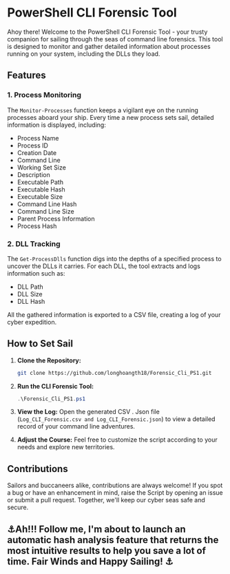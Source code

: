 # PowerShell CLI Forensic Tool

Ahoy there! Welcome to the PowerShell CLI Forensic Tool - your trusty companion for sailing through the seas of command line forensics. This tool is designed to monitor and gather detailed information about processes running on your system, including the DLLs they load.

## Features

### 1. Process Monitoring

The `Monitor-Processes` function keeps a vigilant eye on the running processes aboard your ship. Every time a new process sets sail, detailed information is displayed, including:

- Process Name
- Process ID
- Creation Date
- Command Line
- Working Set Size
- Description
- Executable Path
- Executable Hash
- Executable Size
- Command Line Hash
- Command Line Size
- Parent Process Information
- Process Hash

### 2. DLL Tracking

The `Get-ProcessDlls` function digs into the depths of a specified process to uncover the DLLs it carries. For each DLL, the tool extracts and logs information such as:

- DLL Path
- DLL Size
- DLL Hash

All the gathered information is exported to a CSV file, creating a log of your cyber expedition.

## How to Set Sail

1. **Clone the Repository:**
    ```bash
    git clone https://github.com/longhoangth18/Forensic_Cli_PS1.git
    ```

2. **Run the CLI Forensic Tool:**
    ```powershell
    .\Forensic_Cli_PS1.ps1
    ```

3. **View the Log:**
    Open the generated CSV . Json file (`Log_CLI_Forensic.csv and Log_CLI_Forensic.json`) to view a detailed record of your command line adventures.

4. **Adjust the Course:**
    Feel free to customize the script according to your needs and explore new territories.

## Contributions

Sailors and buccaneers alike, contributions are always welcome! If you spot a bug or have an enhancement in mind, raise the Script  by opening an issue or submit a pull request. Together, we'll keep our cyber seas safe and secure.

## ⚓Ah!!! Follow me, I'm about to launch an automatic hash analysis feature that returns the most intuitive results to help you save a lot of time. Fair Winds and Happy Sailing! ⚓

